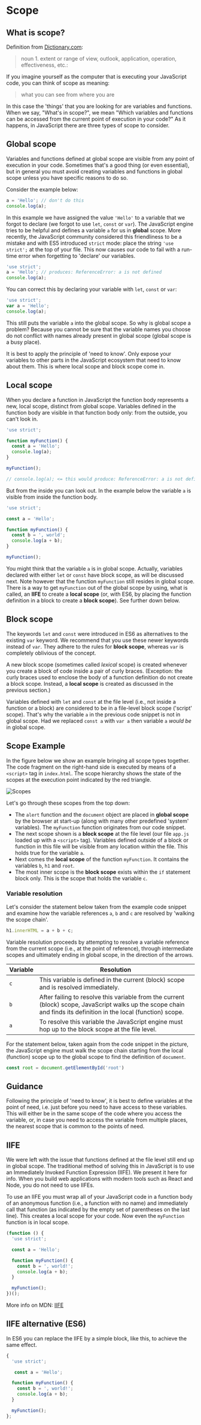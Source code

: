 # Scope

## What is scope?

Definition from [Dictionary.com](http://www.dictionary.com/browse/scope):

> noun
1\. extent or range of view, outlook, application, operation, effectiveness, etc.:

If you imagine yourself as the computer that is executing your JavaScript code, you can think of scope as meaning:

> what you can see from where you are 

In this case the 'things' that you are looking for are variables and functions. When we say, "What's in scope?", we mean "Which variables and functions can be accessed from the current point of execution in your code?" As it happens, in JavaScript there are three types of scope to consider.

## Global scope

Variables and functions defined at global scope are visible from any point of execution in your code. Sometimes that's a good thing (or even essential), but in general you must avoid creating variables and functions in global scope unless you have specific reasons to do so.

Consider the example below:

```js
a = 'Hello'; // don't do this
console.log(a);
```

In this example we have assigned the value `'Hello'` to a variable that we forgot to declare (we forgot to use `let`, `const` or `var`). The JavaScript engine tries to be helpful and defines a variable `a` for us in **global** scope. More recently, the JavaScript community considered this friendliness to be a mistake and with ES5 introduced `strict` mode: place the string `'use strict';` at the top of your file. This now causes our code to fail with a run-time error when forgetting to 'declare' our variables.

```js
'use strict';
a = 'Hello'; // produces: ReferenceError: a is not defined
console.log(a);
```

You can correct this by declaring your variable with `let`, `const` or `var`:

```js
'use strict';
var a = 'Hello';
console.log(a);
```

This still puts the variable `a` into the global scope. So why is global scope a problem? Because you cannot be sure that the variable names you choose do not conflict with names already present in global scope (global scope is a busy place).

It is best to apply the principle of 'need to know'. Only expose your variables to other parts in the JavaScript ecosystem that need to know about them. This is where local scope and block scope come in.

## Local scope

When you declare a function in JavaScript the function body represents a new, local scope, distinct from global scope. Variables defined in the function body are visible in that function body only: from the outside, you can't look in.

```js
'use strict';

function myFunction() {
  const a = 'Hello';
  console.log(a);
}

myFunction();

// console.log(a); <= this would produce: ReferenceError: a is not defined
```

But from the inside you can look out. In the example below the variable `a` is visible from inside the function body.

```js
'use strict';

const a = 'Hello';

function myFunction() {
  const b = ', world';
  console.log(a + b);
}

myFunction();
```

You might think that the variable `a` is in global scope. Actually, variables declared with either `let` or `const` have block scope, as will be discussed next. Note however that the function `myFunction` still resides in global scope. There is a way to  get `myFunction` out of the global scope by using, what is called, an **IIFE** to create a **local scope** (or, with ES6, by placing the function definition in a block to create a **block scope**). See further down below.

## Block scope

The keywords `let` and `const` were introduced in ES6 as alternatives to the existing `var` keyword. We recommend that you use these newer keywords instead of `var`. They adhere to the rules for **block scope**, whereas `var` is completely oblivious of the concept.

A new block scope (sometimes called _lexical_ scope) is created whenever you create a block of code inside a pair of curly braces. (Exception: the curly braces used to enclose the body of a function definition do not create a block scope. Instead, a **local scope** is created as discussed in the previous section.) 

Variables defined with `let` and `const` at the file level (i.e., not inside a function or a block) are considered to be in a file-level block scope ('script' scope). That's why the variable `a` in the previous code snippet is not in global scope. Had we replaced `const a` with `var a` then variable `a` _would be_ in global scope.

## Scope Example

In the figure below we show an example bringing all scope types together. The code fragment on the right-hand side is executed by means of a `<script>` tag in `index.html`. The scope hierarchy shows the state of the scopes at the execution point indicated by the red triangle.

![Scopes](assets/scopes.png)

Let's go through these scopes from the top down:

- The `alert` function and the `document` object are placed in **global scope** by the browser at start-up (along with many other predefined 'system' variables). The `myFunction` function originates from our code snippet.
- The next scope shown is a **block scope** at the file level (our file `app.js` loaded up with a `<script>` tag). Variables defined outside of a block or function in this file will be visible from any location within the file. This holds true for the variable `a`.
- Next comes the **local scope** of the function `myFunction`. It contains the variables `b`, `h1` and `root`.
- The most inner scope is the **block scope** exists within the `if` statement block only. This is the scope that holds the variable `c`.

### Variable resolution

Let's consider the statement below taken from the example code snippet and examine how the variable references `a`, `b` and `c` are resolved by 'walking the scope chain'.

```js
h1.innerHTML = a + b + c;
```

Variable resolution proceeds by attempting to resolve a variable reference from the current scope (i.e., at the point of reference), through intermediate scopes and ultimately ending in global scope, in the direction of the arrows.

| Variable | Resolution |
| -------- | ---------- |
| `c`      | This variable is defined in the current (block) scope and is resolved immediately. |
| `b`      | After failing to resolve this variable from the current (block) scope, JavaScript walks up the scope chain and finds its definition in the local (function) scope. |
| `a` | To resolve this variable the JavaScript engine must hop up to the block scope at the file level. |

For the statement below, taken again from the code snippet in the picture, the JavaScript engine must walk the scope chain starting from the local (function) scope up to the global scope to find the definition of `document`.

```js
const root = document.getElementById('root')
```

## Guidance

Following the principle of 'need to know', it is best to define variables at the point of need, i.e. just before you need to have access to these variables. This will either be in the same scope of the code where you access the variable, or, in case you need to access the variable from multiple places, the nearest scope that is common to the points of need.

## IIFE

We were left with the issue that functions defined at the file level still end up in global scope. The traditional method of solving this in JavaScript is to use an Immediately Invoked Function Expression (IIFE). We present it here for info. When you build web applications with modern tools such as React and Node, you do not need to use IIFEs.

To use an IIFE you must wrap all of your JavaScript code in a function body of an anonymous function (i.e., a function with no name) and immediately call that function (as indicated by the empty set of parentheses on the last line). This creates a local scope for your code. Now even the `myFunction` function is in local scope.

```js
(function () {
  'use strict';

  const a = 'Hello';

  function myFunction() {
    const b = ', world!';
    console.log(a + b);
  }

  myFunction();
})();
```

More info on MDN: [IIFE](https://developer.mozilla.org/en-US/docs/Glossary/IIFE)

## IIFE alternative (ES6)

In ES6 you can replace the IIFE by a simple block, like this, to achieve the same effect.

```js
{
  'use strict';

   const a = 'Hello';

  function myFunction() {
    const b = ', world!';
    console.log(a + b);
  }

  myFunction();
};
```
